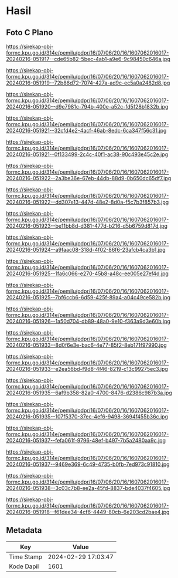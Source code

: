 # Hasil

## Foto C Plano

https://sirekap-obj-formc.kpu.go.id/314e/pemilu/pdpr/16/07/06/20/16/1607062016017-20240216-051917--cde65b82-5bec-4ab1-a9e6-9c98450c646a.jpg

https://sirekap-obj-formc.kpu.go.id/314e/pemilu/pdpr/16/07/06/20/16/1607062016017-20240216-051919--72b86d72-7074-427a-ad9c-ec5a0a2482d8.jpg

https://sirekap-obj-formc.kpu.go.id/314e/pemilu/pdpr/16/07/06/20/16/1607062016017-20240216-051920--d9e7981c-794b-400e-a52c-fd5f28b1832b.jpg

https://sirekap-obj-formc.kpu.go.id/314e/pemilu/pdpr/16/07/06/20/16/1607062016017-20240216-051921--32cfd4e2-4acf-46ab-8edc-6ca347f56c31.jpg

https://sirekap-obj-formc.kpu.go.id/314e/pemilu/pdpr/16/07/06/20/16/1607062016017-20240216-051921--0f133499-2c4c-40f1-ac38-90c493e45c2e.jpg

https://sirekap-obj-formc.kpu.go.id/314e/pemilu/pdpr/16/07/06/20/16/1607062016017-20240216-051922--2a3be36e-67eb-44db-88d9-0b650dc65df7.jpg

https://sirekap-obj-formc.kpu.go.id/314e/pemilu/pdpr/16/07/06/20/16/1607062016017-20240216-051922--dd307e13-447d-48e2-8d0a-f5c7b3f857b3.jpg

https://sirekap-obj-formc.kpu.go.id/314e/pemilu/pdpr/16/07/06/20/16/1607062016017-20240216-051923--be11bb8d-d381-477d-b216-d5b6759d817d.jpg

https://sirekap-obj-formc.kpu.go.id/314e/pemilu/pdpr/16/07/06/20/16/1607062016017-20240216-051924--a9faac08-318d-4f02-86f6-23afcb4ca3b1.jpg

https://sirekap-obj-formc.kpu.go.id/314e/pemilu/pdpr/16/07/06/20/16/1607062016017-20240216-051925--1fa6c066-e270-45b8-a48c-ee005e27ef4d.jpg

https://sirekap-obj-formc.kpu.go.id/314e/pemilu/pdpr/16/07/06/20/16/1607062016017-20240216-051925--7bf6ccb6-6d59-425f-89a4-a04c49ce582b.jpg

https://sirekap-obj-formc.kpu.go.id/314e/pemilu/pdpr/16/07/06/20/16/1607062016017-20240216-051926--1a50d704-db89-48a0-9e10-f363a9d3e60b.jpg

https://sirekap-obj-formc.kpu.go.id/314e/pemilu/pdpr/16/07/06/20/16/1607062016017-20240216-051933--8d0f6e3e-bac6-4e77-85f2-8eb171f97990.jpg

https://sirekap-obj-formc.kpu.go.id/314e/pemilu/pdpr/16/07/06/20/16/1607062016017-20240216-051933--e2ea56bd-f9d8-4f46-8219-c13c99275ec3.jpg

https://sirekap-obj-formc.kpu.go.id/314e/pemilu/pdpr/16/07/06/20/16/1607062016017-20240216-051935--6af9b358-82a0-4700-8476-d2386c987b3a.jpg

https://sirekap-obj-formc.kpu.go.id/314e/pemilu/pdpr/16/07/06/20/16/1607062016017-20240216-051935--107f5370-37ec-4ef6-9498-3694f455b36c.jpg

https://sirekap-obj-formc.kpu.go.id/314e/pemilu/pdpr/16/07/06/20/16/1607062016017-20240216-051937--fefa061f-9796-48ef-b497-7b5a2480aa9c.jpg

https://sirekap-obj-formc.kpu.go.id/314e/pemilu/pdpr/16/07/06/20/16/1607062016017-20240216-051937--9469e369-6c49-4735-b0fb-7ed973c91810.jpg

https://sirekap-obj-formc.kpu.go.id/314e/pemilu/pdpr/16/07/06/20/16/1607062016017-20240216-051938--3c03c7b8-ee2a-45fd-8837-bde4037f4605.jpg

https://sirekap-obj-formc.kpu.go.id/314e/pemilu/pdpr/16/07/06/20/16/1607062016017-20240216-051918--f61dee34-4cf6-4449-80cb-6e203cd2bae4.jpg


## Metadata

| Key        | Value               |
| ---------- | ------------------- |
| Time Stamp | 2024-02-29 17:03:47 |
| Kode Dapil | 1601                |



